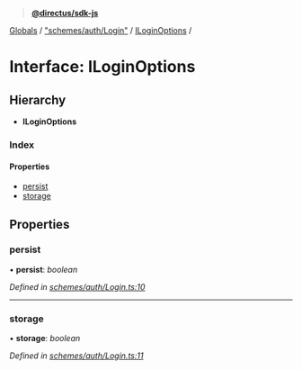 > **[@directus/sdk-js](../README.md)**

[Globals](../README.md) / ["schemes/auth/Login"](../modules/_schemes_auth_login_.md) / [ILoginOptions](_schemes_auth_login_.iloginoptions.md) /

# Interface: ILoginOptions

## Hierarchy

* **ILoginOptions**

### Index

#### Properties

* [persist](_schemes_auth_login_.iloginoptions.md#persist)
* [storage](_schemes_auth_login_.iloginoptions.md#storage)

## Properties

###  persist

• **persist**: *boolean*

*Defined in [schemes/auth/Login.ts:10](https://github.com/direcuts/sdk-js/tree/master/schemes/auth/Login.ts#L10)*

___

###  storage

• **storage**: *boolean*

*Defined in [schemes/auth/Login.ts:11](https://github.com/direcuts/sdk-js/tree/master/schemes/auth/Login.ts#L11)*